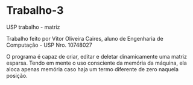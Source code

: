 # Trabalho-3
USP trabalho - matriz 

Trabalho feito por Vitor Oliveira Caires, aluno de Engenharia de Computação - USP
Nro. 10748027

O programa é capaz de criar, editar e deletar dinamicamente uma matriz esparsa.
Tendo em mente o uso consciente da memória da máquina, ela aloca apenas memória 
caso haja um termo diferente de zero naquela posição.

